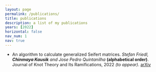 ```yaml
---
layout: page
permalink: /publications/
title: publications
description: a list of my publications  
years: [2022]
horizontal: false
nav_num: 1
nav: true
---
```


* An algorithm to calculate generalized Seifert matrices. _Stefan Friedl, __Chinmaya Kausik__ and Jose Pedro Quintanilha_ **(alphabetical order)**. Journal of Knot Theory and Its Ramifications, 2022 _(to appear)_. [arXiv](https://arxiv.org/abs/2204.10004)
